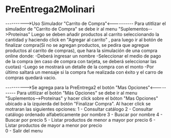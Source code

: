 # PreEntrega2Molinari

---------->Uso Simulador "Carrito de Compra"<----------
Para utitlizar el simulador de "Carrito de Compra" se debe ir al menu "Suplementos-->Proteínas"
Luego se deben añadir productos al carrito seleccionando la cantidad y haciendo click en "Agregar al carrito" ,
para luego ir al botón de finalizar compra(Si no se agregan productos, se pedira que agregue productos al carrito de compras), que hara la simulación de una compra online donde:
-Deberá ingresar un nombre
-Seleccionar el medio de pago de la compra (en caso de compra con tarjeta, se deberá seleccionar las cuotas)
-Luego se mostrará un detalle de la compra con el monto
-Por último saltará un mensaje si la compra fue realizada con éxito y el carro de compras quedará vacio.

---------->Se agrega para la PreEntrega2 el botón "Mas Opciones"<----------
Para utitlizar el botón "Más Opciones" se debe ir al menu "Suplementos-->Proteínas" y hacer click sobre el bóton "Mas Opciones" ubicado a la izquierda del botón "Finalizar Compra". Al hacer click se motraran las siguientes opciones:
1 - Consultar catálogo
2 - Consultar catálogo ordenado alfabeticamente por nombre
3 - Buscar por nombre
4 - Buscar por precio
5 - Listar productos de menor a mayor por precio
6 - Listar productos de mayor a menor por precio            
0 - Salir del menu